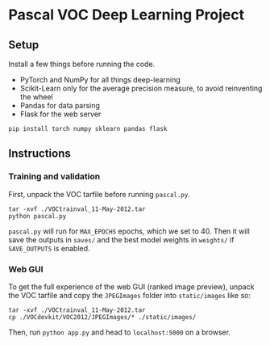 # Pascal VOC Deep Learning Project

## Setup

Install a few things before running the code.

-   PyTorch and NumPy for all things deep-learning
-   Scikit-Learn only for the average precision measure, to avoid reinventing
        the wheel
-   Pandas for data parsing
-   Flask for the web server

```
pip install torch numpy sklearn pandas flask
```

## Instructions

### Training and validation

First, unpack the VOC tarfile before running `pascal.py`.

```
tar -xvf ./VOCtrainval_11-May-2012.tar
python pascal.py
```

`pascal.py` will run for `MAX_EPOCHS` epochs, which we set to 40.
Then it will save the outputs in `saves/` and the
best model weights in `weights/` if `SAVE_OUTPUTS` is enabled.

### Web GUI

To get the full experience of the web GUI (ranked image preview),
unpack the VOC tarfile and copy the `JPEGImages` folder into `static/images`
like so:

```
tar -xvf ./VOCtrainval_11-May-2012.tar
cp ./VOCdevkit/VOC2012/JPEGImages/* ./static/images/
```

Then, run `python app.py` and head to `localhost:5000` on a browser.
